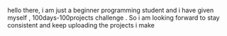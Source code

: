 hello there, i am just a beginner programming student and i have given myself , 100days-100projects challenge . So i am looking forward to stay consistent and keep uploading the projects i make
